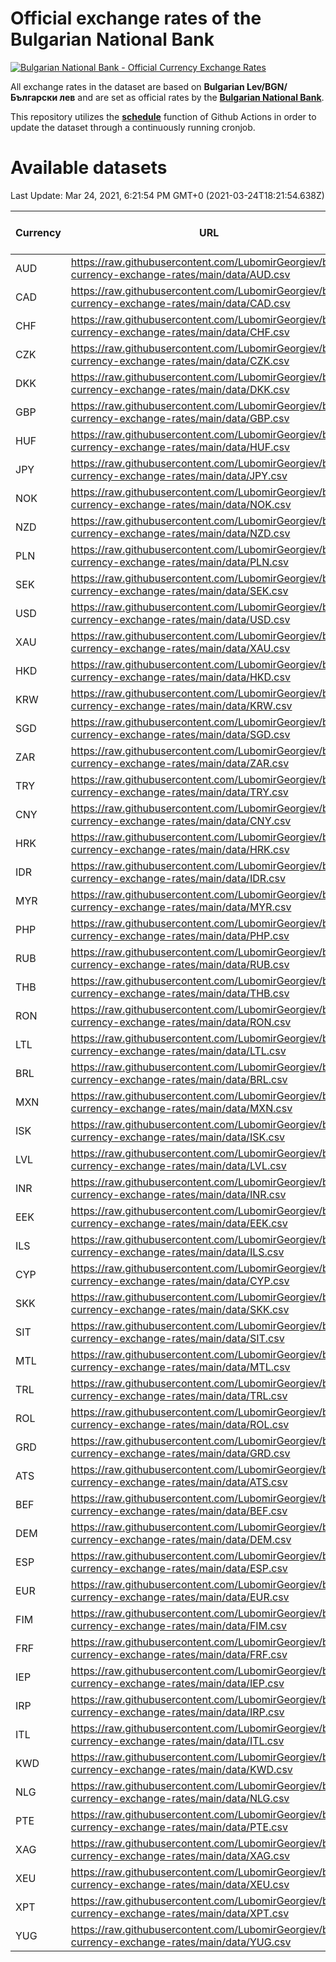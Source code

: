 # Official exchange rates of the Bulgarian National Bank

[![Bulgarian National Bank - Official Currency Exchange Rates](https://github.com/LubomirGeorgiev/bnb-currency-exchange-rates/actions/workflows/main.yml/badge.svg?branch=main)](https://github.com/LubomirGeorgiev/bnb-currency-exchange-rates/actions/workflows/main.yml)

All exchange rates in the dataset are based on **Bulgarian Lev/BGN/Български лев** and are set as official rates by the [**Bulgarian National Bank**](https://www.bnb.bg/Statistics/StExternalSector/StExchangeRates/StERForeignCurrencies/index.htm).

This repository utilizes the [**schedule**](https://docs.github.com/en/actions/reference/events-that-trigger-workflows) function of Github Actions in order to update the dataset through a continuously running cronjob.

# Available datasets

<!-- START LINKS (DO NOT EVER FU*ING DELETE THIS COMMENT FOR THE LOVE OF YOUR LIFE!!! IF YOU ARE CURIOS HOW IT WORKS, YOU CAN HAVE A LOOK AT ./src/updateReadme.ts) -->

Last Update: Mar 24, 2021, 6:21:54 PM GMT+0 (2021-03-24T18:21:54.638Z)

| Currency | URL                                                                                             | Number of records |
| -------- | ----------------------------------------------------------------------------------------------- | ----------------- |
| AUD      | https://raw.githubusercontent.com/LubomirGeorgiev/bnb-currency-exchange-rates/main/data/AUD.csv | 5522              |
| CAD      | https://raw.githubusercontent.com/LubomirGeorgiev/bnb-currency-exchange-rates/main/data/CAD.csv | 5522              |
| CHF      | https://raw.githubusercontent.com/LubomirGeorgiev/bnb-currency-exchange-rates/main/data/CHF.csv | 5522              |
| CZK      | https://raw.githubusercontent.com/LubomirGeorgiev/bnb-currency-exchange-rates/main/data/CZK.csv | 5522              |
| DKK      | https://raw.githubusercontent.com/LubomirGeorgiev/bnb-currency-exchange-rates/main/data/DKK.csv | 5522              |
| GBP      | https://raw.githubusercontent.com/LubomirGeorgiev/bnb-currency-exchange-rates/main/data/GBP.csv | 5522              |
| HUF      | https://raw.githubusercontent.com/LubomirGeorgiev/bnb-currency-exchange-rates/main/data/HUF.csv | 5522              |
| JPY      | https://raw.githubusercontent.com/LubomirGeorgiev/bnb-currency-exchange-rates/main/data/JPY.csv | 5522              |
| NOK      | https://raw.githubusercontent.com/LubomirGeorgiev/bnb-currency-exchange-rates/main/data/NOK.csv | 5522              |
| NZD      | https://raw.githubusercontent.com/LubomirGeorgiev/bnb-currency-exchange-rates/main/data/NZD.csv | 5522              |
| PLN      | https://raw.githubusercontent.com/LubomirGeorgiev/bnb-currency-exchange-rates/main/data/PLN.csv | 5522              |
| SEK      | https://raw.githubusercontent.com/LubomirGeorgiev/bnb-currency-exchange-rates/main/data/SEK.csv | 5522              |
| USD      | https://raw.githubusercontent.com/LubomirGeorgiev/bnb-currency-exchange-rates/main/data/USD.csv | 5522              |
| XAU      | https://raw.githubusercontent.com/LubomirGeorgiev/bnb-currency-exchange-rates/main/data/XAU.csv | 5521              |
| HKD      | https://raw.githubusercontent.com/LubomirGeorgiev/bnb-currency-exchange-rates/main/data/HKD.csv | 5258              |
| KRW      | https://raw.githubusercontent.com/LubomirGeorgiev/bnb-currency-exchange-rates/main/data/KRW.csv | 5258              |
| SGD      | https://raw.githubusercontent.com/LubomirGeorgiev/bnb-currency-exchange-rates/main/data/SGD.csv | 5258              |
| ZAR      | https://raw.githubusercontent.com/LubomirGeorgiev/bnb-currency-exchange-rates/main/data/ZAR.csv | 5258              |
| TRY      | https://raw.githubusercontent.com/LubomirGeorgiev/bnb-currency-exchange-rates/main/data/TRY.csv | 4267              |
| CNY      | https://raw.githubusercontent.com/LubomirGeorgiev/bnb-currency-exchange-rates/main/data/CNY.csv | 4183              |
| HRK      | https://raw.githubusercontent.com/LubomirGeorgiev/bnb-currency-exchange-rates/main/data/HRK.csv | 4183              |
| IDR      | https://raw.githubusercontent.com/LubomirGeorgiev/bnb-currency-exchange-rates/main/data/IDR.csv | 4183              |
| MYR      | https://raw.githubusercontent.com/LubomirGeorgiev/bnb-currency-exchange-rates/main/data/MYR.csv | 4183              |
| PHP      | https://raw.githubusercontent.com/LubomirGeorgiev/bnb-currency-exchange-rates/main/data/PHP.csv | 4183              |
| RUB      | https://raw.githubusercontent.com/LubomirGeorgiev/bnb-currency-exchange-rates/main/data/RUB.csv | 4183              |
| THB      | https://raw.githubusercontent.com/LubomirGeorgiev/bnb-currency-exchange-rates/main/data/THB.csv | 4183              |
| RON      | https://raw.githubusercontent.com/LubomirGeorgiev/bnb-currency-exchange-rates/main/data/RON.csv | 4142              |
| LTL      | https://raw.githubusercontent.com/LubomirGeorgiev/bnb-currency-exchange-rates/main/data/LTL.csv | 3514              |
| BRL      | https://raw.githubusercontent.com/LubomirGeorgiev/bnb-currency-exchange-rates/main/data/BRL.csv | 3510              |
| MXN      | https://raw.githubusercontent.com/LubomirGeorgiev/bnb-currency-exchange-rates/main/data/MXN.csv | 3510              |
| ISK      | https://raw.githubusercontent.com/LubomirGeorgiev/bnb-currency-exchange-rates/main/data/ISK.csv | 3391              |
| LVL      | https://raw.githubusercontent.com/LubomirGeorgiev/bnb-currency-exchange-rates/main/data/LVL.csv | 3263              |
| INR      | https://raw.githubusercontent.com/LubomirGeorgiev/bnb-currency-exchange-rates/main/data/INR.csv | 3257              |
| EEK      | https://raw.githubusercontent.com/LubomirGeorgiev/bnb-currency-exchange-rates/main/data/EEK.csv | 2770              |
| ILS      | https://raw.githubusercontent.com/LubomirGeorgiev/bnb-currency-exchange-rates/main/data/ILS.csv | 2752              |
| CYP      | https://raw.githubusercontent.com/LubomirGeorgiev/bnb-currency-exchange-rates/main/data/CYP.csv | 2012              |
| SKK      | https://raw.githubusercontent.com/LubomirGeorgiev/bnb-currency-exchange-rates/main/data/SKK.csv | 2001              |
| SIT      | https://raw.githubusercontent.com/LubomirGeorgiev/bnb-currency-exchange-rates/main/data/SIT.csv | 1760              |
| MTL      | https://raw.githubusercontent.com/LubomirGeorgiev/bnb-currency-exchange-rates/main/data/MTL.csv | 1748              |
| TRL      | https://raw.githubusercontent.com/LubomirGeorgiev/bnb-currency-exchange-rates/main/data/TRL.csv | 1255              |
| ROL      | https://raw.githubusercontent.com/LubomirGeorgiev/bnb-currency-exchange-rates/main/data/ROL.csv | 1116              |
| GRD      | https://raw.githubusercontent.com/LubomirGeorgiev/bnb-currency-exchange-rates/main/data/GRD.csv | 305               |
| ATS      | https://raw.githubusercontent.com/LubomirGeorgiev/bnb-currency-exchange-rates/main/data/ATS.csv | 0                 |
| BEF      | https://raw.githubusercontent.com/LubomirGeorgiev/bnb-currency-exchange-rates/main/data/BEF.csv | 0                 |
| DEM      | https://raw.githubusercontent.com/LubomirGeorgiev/bnb-currency-exchange-rates/main/data/DEM.csv | 0                 |
| ESP      | https://raw.githubusercontent.com/LubomirGeorgiev/bnb-currency-exchange-rates/main/data/ESP.csv | 0                 |
| EUR      | https://raw.githubusercontent.com/LubomirGeorgiev/bnb-currency-exchange-rates/main/data/EUR.csv | 0                 |
| FIM      | https://raw.githubusercontent.com/LubomirGeorgiev/bnb-currency-exchange-rates/main/data/FIM.csv | 0                 |
| FRF      | https://raw.githubusercontent.com/LubomirGeorgiev/bnb-currency-exchange-rates/main/data/FRF.csv | 0                 |
| IEP      | https://raw.githubusercontent.com/LubomirGeorgiev/bnb-currency-exchange-rates/main/data/IEP.csv | 0                 |
| IRP      | https://raw.githubusercontent.com/LubomirGeorgiev/bnb-currency-exchange-rates/main/data/IRP.csv | 0                 |
| ITL      | https://raw.githubusercontent.com/LubomirGeorgiev/bnb-currency-exchange-rates/main/data/ITL.csv | 0                 |
| KWD      | https://raw.githubusercontent.com/LubomirGeorgiev/bnb-currency-exchange-rates/main/data/KWD.csv | 0                 |
| NLG      | https://raw.githubusercontent.com/LubomirGeorgiev/bnb-currency-exchange-rates/main/data/NLG.csv | 0                 |
| PTE      | https://raw.githubusercontent.com/LubomirGeorgiev/bnb-currency-exchange-rates/main/data/PTE.csv | 0                 |
| XAG      | https://raw.githubusercontent.com/LubomirGeorgiev/bnb-currency-exchange-rates/main/data/XAG.csv | 0                 |
| XEU      | https://raw.githubusercontent.com/LubomirGeorgiev/bnb-currency-exchange-rates/main/data/XEU.csv | 0                 |
| XPT      | https://raw.githubusercontent.com/LubomirGeorgiev/bnb-currency-exchange-rates/main/data/XPT.csv | 0                 |
| YUG      | https://raw.githubusercontent.com/LubomirGeorgiev/bnb-currency-exchange-rates/main/data/YUG.csv | 0                 |

<!-- END LINKS (DO NOT EVER FU*ING DELETE THIS COMMENT FOR THE LOVE OF YOUR LIFE!!! IF YOU ARE CURIOS HOW IT WORKS, YOU CAN HAVE A LOOK AT ./src/updateReadme.ts) -->
